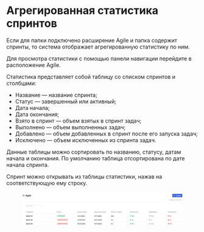 # Агрегированная статистика спринтов

Если для папки подключено расширение Agile и папка содержит спринты, то система отображает агрегированную статистику по ним.&#x20;

Для просмотра статистики с помощью панели навигации перейдите в расположение Agile.

Статистика представляет собой таблицу со списком спринтов и столбцами:

* Название — название спринта;
* Статус — завершенный или активный;
* Дата начала;
* Дата окончания;
* Взято в спринт — объем взятых в спринт задач;
* Выполнено — объем выполненных задач;
* Добавлено — объем добавленных в спринт после его запуска задач;
* Исключено — объем исключенных из спринта задач.

Данные таблицы можно сортировать по названию, статусу, датам начала и окончания. По умолчанию таблица отсортирована по дате начала спринта.

Спринт можно открывать из таблицы статистики, нажав на соответствующую ему строку.

<figure><img src="../../../../.gitbook/assets/изображение.png" alt=""><figcaption></figcaption></figure>
